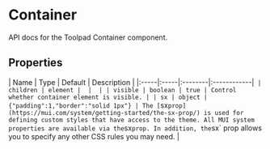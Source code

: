 <!-- This file has been auto-generated. Do not modify manually. -->

# Container

<p class="description">API docs for the Toolpad Container component.</p>



## Properties

| Name | Type | Default | Description |
|:-----|:-----|:--------|:------------|`
| children | element |  |  |
| visible | boolean | true | Control whether container element is visible. |
| sx | object | {"padding":1,"border":"solid 1px"} | The [`sx` prop](https://mui.com/system/getting-started/the-sx-prop/) is used for defining custom styles that have access to the theme. All MUI system properties are available via the `sx` prop. In addition, the `sx` prop allows you to specify any other CSS rules you may need. |